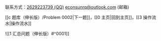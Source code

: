 联系方式：<a href="https://qm.qq.com/q/iA1sKuakak">2629223739 (QQ)</a> <a href="mailto:econsunrq@outlook.com">econsunrq@outlook.com (邮箱)</a>

[[c 题库（伸长版）/Problem 0002|下一题]]，[[0 主页|回到主页]]，[[3 操作流水|操作流水]]

![[1 汇总问题（伸长版）#^0001]]
